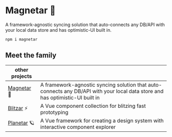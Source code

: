 # Magnetar 🌟

A framework-agnostic syncing solution that auto-connects any DB/API with your local data store and has optimistic-UI built in.

```sh
npm i magnetar
```

## Meet the family

<!-- prettier-ignore-start -->
| other projects | |
| --- | --- |
| [Magnetar](https://github.com/mesqueeb/magnetar) 🌟 | A framework-agnostic syncing solution that auto-connects any DB/API with your local data store and has optimistic-UI built in |
| [Blitzar](https://github.com/mesqueeb/blitzar) ⚡️  | A Vue component collection for blitzing fast prototyping                                                                      |
| [Planetar](https://github.com/mesqueeb/planetar) 🪐 | A Vue framework for creating a design system with interactive component explorer                                              |
<!-- prettier-ignore-end -->
